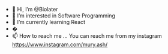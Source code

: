 - 👋 Hi, I’m @Biolater
- 👀 I’m interested in Software Programming
- 🌱 I’m currently learning React
- �
- 📫 How to reach me ... You can reach me from my instagram https://www.instagram.com/mury.ash/

<!---
Biolater/Biolater is a ✨ special ✨ repository because its `README.md` (this file) appears on your GitHub profile.
You can click the Preview link to take a look at your changes.
--->
